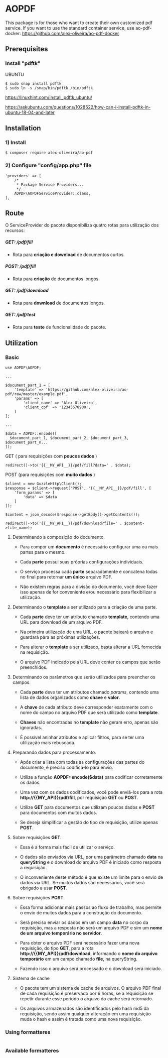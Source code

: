 # AOPDF

This package is for those who want to create their own customized pdf service.
If you want to use the standard container service, use ao-pdf-docker: https://github.com/alex-oliveira/ao-pdf-docker



## Prerequisites

### Install "pdftk"

UBUNTU
````
$ sudo snap install pdftk
$ sudo ln -s /snap/bin/pdftk /bin/pdftk
````

https://linuxhint.com/install_pdftk_ubuntu/

https://askubuntu.com/questions/1028522/how-can-i-install-pdftk-in-ubuntu-18-04-and-later



## Installation

### 1) Install
````
$ composer require alex-oliveira/ao-pdf
````

### 2) Configure "config/app.php" file
````
'providers' => [
    /*
     * Package Service Providers...
     */
    AOPDF\AOPDFServiceProvider::class,
],
````



## Route

O ServiceProvider do pacote disponibiliza quatro rotas para utilização dos recursos:

##### GET: /pdf/fill

* Rota para **criação e download** de documentos curtos. 

##### POST: /pdf/fill

* Rota para **criação** de documentos longos.

##### GET: /pdf/download

* Rota para **download** de documentos longos.

##### GET: /pdf/test

* Rota para **teste** de funcionalidade do pacote.



## Utilization

### Basic
````
use AOPDF\AOPDF;

...

$document_part_1 = [
    'template' => 'https://github.com/alex-oliveira/ao-pdf/raw/master/example.pdf',
    'params' => [
        'client_name' => 'Alex Oliveira',
        'client_cpf' => '12345678900',
    ]
];

...

$data = AOPDF::encode([
  $document_part_1, $document_part_2, $document_part_3, $document_part_n...
]);
````

GET ( para requisições com **poucos dados** )
````
redirect()->to('{{__MY_API__}}/pdf/fill?data=' . $data);
````

POST (para requisições com **muito dados** )
````
$client = new GuzzleHttp\Client();
$response = $client->request('POST', '{{__MY_API__}}/pdf/fill', [
    'form_params' => [
        'data' => $data
    ]
]);

$content = json_decode($response->getBody()->getContents());

redirect()->to('{{__MY_API__}}/pdf/download?file=' . $content->file_name);
````

1) Determinando a composição do documento.

    * Para compor um **documento** é necessário configurar uma ou mais partes para o mesmo.
  
    * Cada **parte** possui suas próprias configurações individuais.
  
    * O serviço processa cada **parte** separadamente e concatena todas no final para retornar
      **um único** arquivo PDF.
      
    * Não existem regras para a divisão do documento, você deve fazer isso apenas de for
      conveniente e/ou necessário para flexibilizar a utilização.

2) Determinando o **template** a ser utilizado para a criação de uma parte.

    * Cada **parte** deve ter um atributo chamado **template**, contendo uma URL
      para download de um arquivo PDF.

    * Na primeira utilização de uma URL, o pacote baixará o arquivo e guardará para
      as próximas utilizações. 
    
    * Para alterar o **template** a ser utilizado, basta alterar a URL fornecida na
      requisição.
      
    * O arquivo PDF indicado pela URL deve conter os campos que serão preenchidos. 

3) Determinando os parâmetros que serão utilizados para preencher os campos.

    * Cada **parte** deve ter um atributos chamado *params*, contendo uma lista de
      dados organizados como **chave** e **valor**.
      
    * A **chave** de cada atributo deve corresponder exatamente com o nome do campo
      no arquivo PDF que será utilizado como **template**.
      
    * **Chaves** não encontradas no **template** não geram erro, apenas são ignoradas.
    
    * É possível aninhar atributos e aplicar filtros, para se ter uma utilização mais
      rebuscada.
      
4) Preparando dados para processamento.

    * Após criar a lista com todas as configurações das partes do documento, é preciso
      codifica-lo para envio.
      
    * Utilize a função **AOPDF::encode($data)** para codificar corretamente os dados.
      
    * Uma vez com os dados codificados, você pode enviá-los para a
      rota **http://{{__MY_API__}}/pdf/fill**, por requisição **GET** ou **POST**.
      
    * Utilize **GET** para documentos que utilizam poucos dados e **POST** para
      documentos com muitos dados.
      
    * Se deseja simplificar a gestão do tipo de requisição, utilize apenas **POST**.

5) Sobre requisições **GET**.

    * Essa é a forma mais fácil de utilizar o serviço.
    
    * O dados são enviados via URL, por uma parâmetro chamado **data** na **queryString** e
      o download do arquivo PDF é iniciado como resposta a requisição.
      
    * O inconveniente deste método é que existe um limite para o envio de dados via URL.
      Se muitos dados são necessários, você será obrigado a usar **POST**.

6) Sobre requisições **POST**.

    * Essa forma adicionar mais passos ao fluxo de trabalho, mas permite o envio de muitos dados
      para a construção do documento.
    
    * Será preciso enviar os dados em um campo **data** no corpo da requisição, mas a resposta
      não será um arquivo PDF e sim um **nome de um arquivo temporário no servidor**.
      
    * Para obter o arquivo PDF será necessário fazer uma nova requisição, do tipo **GET**,
      para a rota **http://{{__MY_API__}}/pdf/download**, informando o **nome do arquivo temporário**
      em um campo chamado **file**, na queryString.
      
    * Fazendo isso o arquivo será processado e o download será iniciado.
    
7) Sistema de cache

    * O pacote tem um sistema de cache de arquivos. O arquivo PDF final de cada requisição
      é preservado por 6 horas, se a requisição se repetir durante esse período o arquivo do cache
      será retornado.
      
    * Os arquivos armazenados são identificados pelo hash md5 da requisição, sendo assim qualquer
      alteração em uma requisição muda o hash e assim é tratada como uma nova requisição.



### Using formatteres
````
````

### Available formatteres
````
````
